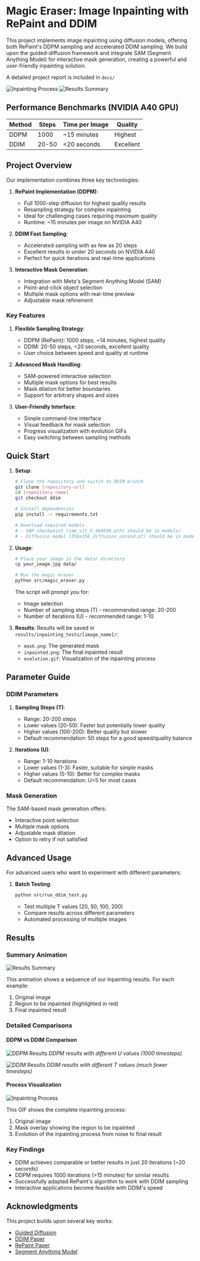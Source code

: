# Magic Eraser: Image Inpainting with RePaint and DDIM

This project implements image inpainting using diffusion models, offering both RePaint's DDPM sampling and accelerated DDIM sampling. We build upon the guided-diffusion framework and integrate SAM (Segment Anything Model) for interactive mask generation, creating a powerful and user-friendly inpainting solution.

A detailed project report is included in `docs/`

![Inpainting Process](results/inpainting_tests/image_09/process.gif) ![Results Summary](results/inpainting_tests/results_summary.gif)

## Performance Benchmarks (NVIDIA A40 GPU)

| Method | Steps | Time per Image | Quality |
|--------|-------|----------------|----------|
| DDPM   | 1000  | ~15 minutes    | Highest  |
| DDIM   | 20-50 | <20 seconds    | Excellent|

## Project Overview

Our implementation combines three key technologies:

1. **RePaint Implementation (DDPM)**:
   - Full 1000-step diffusion for highest quality results
   - Resampling strategy for complex inpainting
   - Ideal for challenging cases requiring maximum quality
   - Runtime: ~15 minutes per image on NVIDIA A40

2. **DDIM Fast Sampling**:
   - Accelerated sampling with as few as 20 steps
   - Excellent results in under 20 seconds on NVIDIA A40
   - Perfect for quick iterations and real-time applications

3. **Interactive Mask Generation**:
   - Integration with Meta's Segment Anything Model (SAM)
   - Point-and-click object selection
   - Multiple mask options with real-time preview
   - Adjustable mask refinement

### Key Features

1. **Flexible Sampling Strategy**:
   - DDPM (RePaint): 1000 steps, ~14 minutes, highest quality
   - DDIM: 20-50 steps, <20 seconds, excellent quality
   - User choice between speed and quality at runtime

2. **Advanced Mask Handling**:
   - SAM-powered interactive selection
   - Multiple mask options for best results
   - Mask dilation for better boundaries
   - Support for arbitrary shapes and sizes

3. **User-Friendly Interface**:
   - Simple command-line interface
   - Visual feedback for mask selection
   - Progress visualization with evolution GIFs
   - Easy switching between sampling methods

## Quick Start

1. **Setup**:
   ```bash
   # Clone the repository and switch to DDIM branch
   git clone [repository-url]
   cd [repository-name]
   git checkout ddim

   # Install dependencies
   pip install -r requirements.txt

   # Download required models
   # - SAM checkpoint (sam_vit_h_4b8939.pth) should be in models/
   # - Diffusion model (256x256_diffusion_uncond.pt) should be in models/
   ```

2. **Usage**:
   ```bash
   # Place your image in the data/ directory
   cp your_image.jpg data/

   # Run the magic eraser
   python src/magic_eraser.py
   ```

   The script will prompt you for:
   - Image selection
   - Number of sampling steps (T) - recommended range: 20-200
   - Number of iterations (U) - recommended range: 1-10

3. **Results**:
   Results will be saved in `results/inpainting_tests/[image_name]/`:
   - `mask.png`: The generated mask
   - `inpainted.png`: The final inpainted result
   - `evolution.gif`: Visualization of the inpainting process

## Parameter Guide

### DDIM Parameters

1. **Sampling Steps (T)**:
   - Range: 20-200 steps
   - Lower values (20-50): Faster but potentially lower quality
   - Higher values (100-200): Better quality but slower
   - Default recommendation: 50 steps for a good speed/quality balance

2. **Iterations (U)**:
   - Range: 1-10 iterations
   - Lower values (1-3): Faster, suitable for simple masks
   - Higher values (5-10): Better for complex masks
   - Default recommendation: U=5 for most cases

### Mask Generation

The SAM-based mask generation offers:
- Interactive point selection
- Multiple mask options
- Adjustable mask dilation
- Option to retry if not satisfied

## Advanced Usage

For advanced users who want to experiment with different parameters:

1. **Batch Testing**:
   ```bash
   python src/run_ddim_test.py
   ```
   - Test multiple T values (20, 50, 100, 200)
   - Compare results across different parameters
   - Automated processing of multiple images

## Results

### Summary Animation
![Results Summary](results/inpainting_tests/results_summary.gif)

This animation shows a sequence of our inpainting results. For each example:
1. Original image
2. Region to be inpainted (highlighted in red)
3. Final inpainted result

### Detailed Comparisons

#### DDPM vs DDIM Comparison
![DDPM Results](results/inpainting_tests/ddpm_inpainting_comparison.jpeg)
*DDPM results with different U values (1000 timesteps)*

![DDIM Results](results/inpainting_tests/ddim_comparison.png)
*DDIM results with different T values (much fewer timesteps)*

#### Process Visualization
![Inpainting Process](results/inpainting_tests/image_09/process.gif)

This GIF shows the complete inpainting process:
1. Original image
2. Mask overlay showing the region to be inpainted
3. Evolution of the inpainting process from noise to final result

### Key Findings
- DDIM achieves comparable or better results in just 20 iterations (~20 seconds)
- DDPM requires 1000 iterations (>15 minutes) for similar results
- Successfully adapted RePaint's algorithm to work with DDIM sampling
- Interactive applications become feasible with DDIM's speed

## Acknowledgments

This project builds upon several key works:
- [Guided Diffusion](https://github.com/openai/guided-diffusion)
- [DDIM Paper](https://arxiv.org/abs/2010.02502)
- [RePaint Paper](https://arxiv.org/abs/2201.09865)
- [Segment Anything Model](https://segment-anything.com/)
